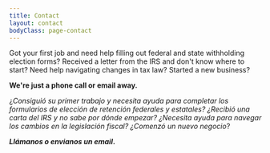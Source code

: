 ```yaml
---
title: Contact
layout: contact
bodyClass: page-contact
---
```


Got your first job and need help filling out federal and state withholding election forms? Received a letter from the IRS and don't know where to start? Need help navigating changes in tax law? Started a new business? 

**We're just a phone call or email away.** 

¿*Consiguió su primer trabajo y necesita ayuda para completar los formularios de elección de retención federales y estatales? ¿Recibió una carta del IRS y no sabe por dónde empezar? ¿Necesita ayuda para navegar los cambios en la legislación fiscal? ¿Comenzó un nuevo negocio*?

***Llámanos o envianos un email*.**

<!-- 
__Available after-hours for urgent assistance.__
__*Disponible fuera de horario para asistencia urgente.*__

| Day       | Opening Hours    |
| --------- | ---------------- |
| Monday    | 7:00am - 9:00pm  |
| Tuesday   | 7:00am - 9:00pm  |
| Wednesday | 7:00am - 9:00pm  |
| Thursday  | 7:00am - 9:00pm  |
| Friday    | 7:00am - 5:00pm  |
| Saturday  | 7:00am - 9:00pm  |
| Sunday    | Closed           |
-->
